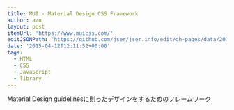 ```yaml
---
title: MUI - Material Design CSS Framework
author: azu
layout: post
itemUrl: 'https://www.muicss.com/'
editJSONPath: 'https://github.com/jser/jser.info/edit/gh-pages/data/2015/04/index.json'
date: '2015-04-12T12:11:52+00:00'
tags:
  - HTML
  - CSS
  - JavaScript
  - library
---
```

Material Design guidelinesに則ったデザインをするためのフレームワーク

